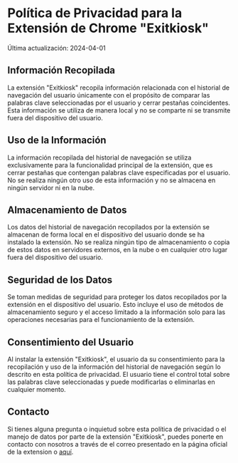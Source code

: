 # Política de Privacidad para la Extensión de Chrome "Exitkiosk"

Última actualización: 2024-04-01

## Información Recopilada

La extensión "Exitkiosk" recopila información relacionada con el historial de navegación del usuario únicamente con el propósito de comparar las palabras clave seleccionadas por el usuario y cerrar pestañas coincidentes. Esta información se utiliza de manera local y no se comparte ni se transmite fuera del dispositivo del usuario.

## Uso de la Información

La información recopilada del historial de navegación se utiliza exclusivamente para la funcionalidad principal de la extensión, que es cerrar pestañas que contengan palabras clave especificadas por el usuario. No se realiza ningún otro uso de esta información y no se almacena en ningún servidor ni en la nube.

## Almacenamiento de Datos

Los datos del historial de navegación recopilados por la extensión se almacenan de forma local en el dispositivo del usuario donde se ha instalado la extensión. No se realiza ningún tipo de almacenamiento o copia de estos datos en servidores externos, en la nube o en cualquier otro lugar fuera del dispositivo del usuario.

## Seguridad de los Datos

Se toman medidas de seguridad para proteger los datos recopilados por la extensión en el dispositivo del usuario. Esto incluye el uso de métodos de almacenamiento seguro y el acceso limitado a la información solo para las operaciones necesarias para el funcionamiento de la extensión.

## Consentimiento del Usuario

Al instalar la extensión "Exitkiosk", el usuario da su consentimiento para la recopilación y uso de la información del historial de navegación según lo descrito en esta política de privacidad. El usuario tiene el control total sobre las palabras clave seleccionadas y puede modificarlas o eliminarlas en cualquier momento.

## Contacto

Si tienes alguna pregunta o inquietud sobre esta política de privacidad o el manejo de datos por parte de la extensión "Exitkiosk", puedes ponerte en contacto con nosotros a través de el correo presentado en la página oficial de la extension o [aquí](https://github.com/danidoble/exitkiosk/issues).

